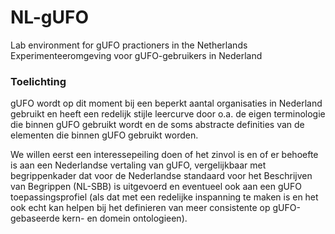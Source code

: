 # NL-gUFO

Lab environment for gUFO practioners in the Netherlands
Experimenteeromgeving voor gUFO-gebruikers in Nederland

### Toelichting

gUFO wordt op dit moment bij een beperkt aantal organisaties in Nederland gebruikt en heeft een redelijk stijle leercurve door o.a. de eigen terminologie die binnen gUFO gebruikt wordt en de soms abstracte definities van de elementen die binnen gUFO gebruikt worden.

We willen eerst een interessepeiling doen of het zinvol is en of er behoefte is aan een Nederlandse vertaling van gUFO, vergelijkbaar met begrippenkader dat voor de Nederlandse standaard voor het Beschrijven van Begrippen (NL-SBB) is uitgevoerd en eventueel ook aan een gUFO toepassingsprofiel (als dat met een redelijke inspanning te maken is en het ook echt kan helpen bij het definieren van meer consistente op gUFO-gebaseerde kern- en domein ontologieen).


